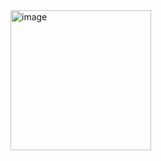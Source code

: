 <img width="225" height="224" alt="image" src="https://github.com/user-attachments/assets/6af8d3fb-6320-4b5d-846c-5facc6620993" />
